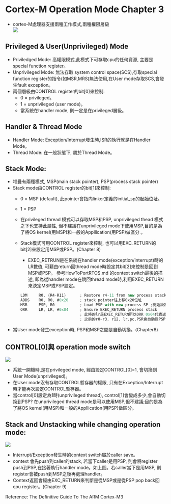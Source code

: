 # Cortex-M Operation Mode  Chapter 3  
* cortex-M處理器支援兩種工作模式,兩種權限層級  
![](https://github.com/sammiiT/Study-Report/blob/master/picture/Mode%26Privileged.PNG)

## Privileged & User(Unprivileged) Mode
* Priviledged Mode: 高權限模式,此模式下可存取cpu的任何資源, 主要是special function register。
* Unprivileged Mode: 無法存取 system control space(SCS),存取special function register的指令(如MSR,MRS)無法使用,在User mode存取SCS,會發生fault exception。
* 兩個層級由CONTROL register的bit[0]來控制:  
    * 0 = privileged。  
    * 1 = unprivileged (user mode)。  
    * 當系統在handler mode, 則一定是在privileged層級。


## Handler & Thread Mode  
* Handler Mode: Exception/Interrupt發生時,ISR的執行就是在Handler Mode。  
* Thread Mode: 在一般狀態下, 屬於Thread Mode。

## Stack Mode:  
* 堆疊有兩種模式, MSP(main stack pointer), PSP(process stack pointer)  
* Stack mode由CONTROL register的bit[1]來控制:  
	*	0 = MSP (default), 此pointer會指向linker定義的initial_sp的起始位址。 
  * 1 = PSP  
  * 在privileged thread 模式可以存取MSP和PSP, unprivileged thead 模式之下也支持此屬性, 但不建議在unprivileged mode下使用MSP,目的是為了將OS kernel(用MSP)和一般的Appllication(用PSP)做區分 。  
  *	Stack模式可用CONTROL register來控制, 也可以用EXC_RETURN的 bit[2]來設定用MSP或PSP。(Chapter 8)   
	*	EXEC_RETRUN是在系統在handler mode(exception/interrupt)時的LR數值, 可藉由return回thread mode時設定其bit[2]來控制是回到MSP或PSP。 參考HowToPortRTOS.md 的context switch最後的描述, 即為從handler mode在跳回thread mode時,利用EXEC_RETURN來決定MSP或PSP設定。  
			
	```as  
	LDM     R0, {R4-R11}      ; Restore r4-11 from new process stack  
	ADDS    R0, R0, #0x20     ; stack pointer往上移0x20位址  
	MSR     PSP, R0           ; Load PSP with new process SP ;開始設定新process的stack pointer指向  
	ORR     LR, LR, #0x04     ; Ensure EXEC_RETURN process stack  
	                          ; 此時的lr是EXEC_RETURN所以ORR 0x04代表返回PSP(process stack pointer)  
	                          ; 之前的r0~r3, r12, lr,pc,PSR會自動從PSP, pop回register.
	```
*  當User mode發生exception時, PSP和MSP之間是自動切換。(Chapter8)  
      
## CONTROL[0]與 operation mode switch  
![](https://github.com/sammiiT/Study-Report/blob/master/picture/OperationMode.png)  
*  系統一開機時,是在privileged mode, 經由設定CONTROL[0]=1, 會切換到User Mode(unprivileged)。  
*  在User mode沒有存取CONTROL暫存器的權限, 只有在Exception/Interrupt時才能再次設定CONTROL暫存器。  
*  當control[0]設定為1時(unprivileged thread), control[1]會變成多少,會自動切換到PSP? 在unprivileged thread mode是可以使用MSP,但不建議;目的是為了將OS kernel(用MSP)和一般的Appllication(用PSP)做區分。

## Stack and Unstacking while changing operation mode:  
![](https://github.com/sammiiT/Study-Report/blob/master/picture/Stack%26Unstack.PNG)  
*  Interrupt/Exception發生時的context switch屬於caller save。  
*  context 會先push到caller的stack, 若當下caller是用PSP, 則會將register push到PSP,在接著執行handler mode。如上圖。若caller當下是用MSP, 則register會被push到MSP之後再處理handler。
*  Context返回會經由EXC_RETURN來判斷是從MSP或是從PSP pop back回cpu register。(Chapter 9)


Reference: The Definitive Guide To The ARM Cortex-M3
